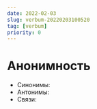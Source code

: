 ```yaml
---
date: 2022-02-03
slug: verbum-20220203100520
tag: [verbum]
priority: 0
---
```

# Анонимность

- Синонимы:
- Антонимы:
- Связи: